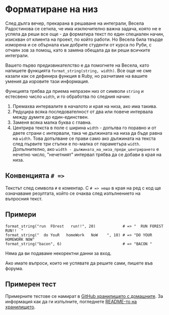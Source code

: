 # Форматиране на низ

След дълга вечер, прекарана в решаване на интеграли, Весела Радостинова се сетила, че има изключително важна задача, която не е успяла да реши все още - да форматира текст по един специален начин, изискван от клиента на проект, по който работи. Но Весела била твърде изморена и се обърнала към добрите студенти от курса по Руби, с отчаян зов за помощ, като в замяна обещала да ви реши всичките интеграли.

Вашето първо предизвикателство е да помогнете на Весела, като напишете функцията `format_string(string, width)`. Все още не сме казали как се дефинира функция в Ruby, но разчитаме на вашите умения да изровите тази информация.

Функцията трябва да приема непразен низ от символи `string` и естесвено число `width`, и го обработва по следния начин:

1. Премахва интервалите в началото и края на низа, ако има такива.
2. Редуцира всяка последователност от два или повече интервала между думите до един-единствен.
3. Заменя всяка малка буква с главна.
4. Центрира текста в поле с ширина `width` - допълва го поравно и от двете страни с интервали, така че дължината на низа да бъде равна на `width`. Това допълване се прави само ако дължината на текста след първите три стъпки е по-малка от параметъра `width`. Допълнително, ако `width - дължината_на_низа_преди_центрирането` е нечетно число, "нечетният" интервал трябва да се добави в края на низа.

## Конвенцията `# =>`

Текстът след символа `#` е коментар. С `# => нещо` в края на ред с код ще означаваме резултата, който се очаква след изпълнението на въпросния текст.

## Примери

    format_string("run  FOrest   run!!", 20)            # => "  RUN FOREST RUN!!  "
    format_string("  do YouR   homeWork   NoW    ", 10) # => "DO YOUR HOMEWORK NOW"
    format_string("bacon", 6)                           # => "BACON "

Няма да ви подаваме некоректни данни за вход.

Ако имате въпроси, които не успявате да решите сами, пишете във форума.

## Примерен тест

Примерните тестове се намират в [GitHub хранилището с домашните](https://github.com/fmi/ruby-homework/blob/master/challenges/01/sample_spec.rb). За информация как да ги изпълните, погледнете [README-то на хранилището](https://github.com/fmi/ruby-homework#readme).
